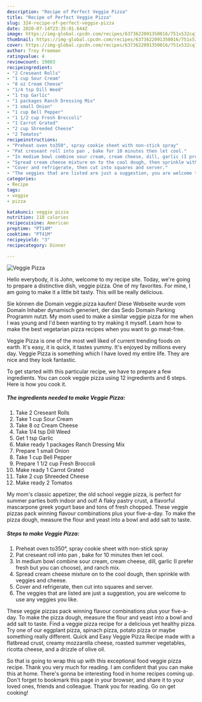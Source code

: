 ```yaml
---
description: "Recipe of Perfect Veggie Pizza"
title: "Recipe of Perfect Veggie Pizza"
slug: 324-recipe-of-perfect-veggie-pizza
date: 2020-07-14T23:35:01.644Z
image: https://img-global.cpcdn.com/recipes/6373622091350016/751x532cq70/veggie-pizza-recipe-main-photo.jpg
thumbnail: https://img-global.cpcdn.com/recipes/6373622091350016/751x532cq70/veggie-pizza-recipe-main-photo.jpg
cover: https://img-global.cpcdn.com/recipes/6373622091350016/751x532cq70/veggie-pizza-recipe-main-photo.jpg
author: Troy Freeman
ratingvalue: 4
reviewcount: 19803
recipeingredient:
- "2 Creseant Rolls"
- "1 cup Sour Cream"
- "8 oz Cream Cheese"
- "1/4 tsp Dill Weed"
- "1 tsp Garlic"
- "1 packages Ranch Dressing Mix"
- "1 small Onion"
- "1 cup Bell Pepper"
- "1 1/2 cup Fresh Broccoli"
- "1 Carrot Grated"
- "2 cup Shreeded Cheese"
- "2 Tomatos"
recipeinstructions:
- "Preheat oven to350°, spray cookie sheet with non-stick spray"
- "Pat creseant roll into pan , bake for 10 minutes then let cool."
- "In medium bowl combine sour cream, cream cheese, dill, garlic (I prefer fresh but you can choose), and ranch mix."
- "Spread cream cheese mixture on to the cool dough, then sprinkle with veggies and cheese."
- "Cover and refrigerate, then cut into squares and server."
- "The veggies that are listed are just a suggestion, you are welcome to use any veggies you like."
categories:
- Recipe
tags:
- veggie
- pizza

katakunci: veggie pizza 
nutrition: 118 calories
recipecuisine: American
preptime: "PT14M"
cooktime: "PT41M"
recipeyield: "3"
recipecategory: Dinner

---
```



![Veggie Pizza](https://img-global.cpcdn.com/recipes/6373622091350016/751x532cq70/veggie-pizza-recipe-main-photo.jpg)

Hello everybody, it is John, welcome to my recipe site. Today, we're going to prepare a distinctive dish, veggie pizza. One of my favorites. For mine, I am going to make it a little bit tasty. This will be really delicious.

Sie können die Domain veggie.pizza kaufen! Diese Webseite wurde vom Domain Inhaber dynamisch generiert, der das Sedo Domain Parking Programm nutzt. My mom used to make a similar veggie pizza for me when I was young and I&#39;d been wanting to try making it myself. Learn how to make the best vegetarian pizza recipes when you want to go meat-free.

Veggie Pizza is one of the most well liked of current trending foods on earth. It's easy, it is quick, it tastes yummy. It's enjoyed by millions every day. Veggie Pizza is something which I have loved my entire life. They are nice and they look fantastic.


To get started with this particular recipe, we have to prepare a few ingredients. You can cook veggie pizza using 12 ingredients and 6 steps. Here is how you cook it.

<!--inarticleads1-->

##### The ingredients needed to make Veggie Pizza:

1. Take 2 Creseant Rolls
1. Take 1 cup Sour Cream
1. Take 8 oz Cream Cheese
1. Take 1/4 tsp Dill Weed
1. Get 1 tsp Garlic
1. Make ready 1 packages Ranch Dressing Mix
1. Prepare 1 small Onion
1. Take 1 cup Bell Pepper
1. Prepare 1 1/2 cup Fresh Broccoli
1. Make ready 1 Carrot Grated
1. Take 2 cup Shreeded Cheese
1. Make ready 2 Tomatos


My mom&#39;s classic appetizer, the old school veggie pizza, is perfect for summer parties both indoor and out! A flaky pastry crust, a flavorful mascarpone greek yogurt base and tons of fresh chopped. These veggie pizzas pack winning flavour combinations plus your five-a-day. To make the pizza dough, measure the flour and yeast into a bowl and add salt to taste. 

<!--inarticleads2-->

##### Steps to make Veggie Pizza:

1. Preheat oven to350°, spray cookie sheet with non-stick spray
1. Pat creseant roll into pan , bake for 10 minutes then let cool.
1. In medium bowl combine sour cream, cream cheese, dill, garlic (I prefer fresh but you can choose), and ranch mix.
1. Spread cream cheese mixture on to the cool dough, then sprinkle with veggies and cheese.
1. Cover and refrigerate, then cut into squares and server.
1. The veggies that are listed are just a suggestion, you are welcome to use any veggies you like.


These veggie pizzas pack winning flavour combinations plus your five-a-day. To make the pizza dough, measure the flour and yeast into a bowl and add salt to taste. Find a veggie pizza recipe for a delicious yet healthy pizza. Try one of our eggplant pizza, spinach pizza, potato pizza or maybe something really different. Quick and Easy Veggie Pizza Recipe made with a flatbread crust, creamy mozzarella cheese, roasted summer vegetables, ricotta cheese, and a drizzle of olive oil. 

So that is going to wrap this up with this exceptional food veggie pizza recipe. Thank you very much for reading. I am confident that you can make this at home. There's gonna be interesting food in home recipes coming up. Don't forget to bookmark this page in your browser, and share it to your loved ones, friends and colleague. Thank you for reading. Go on get cooking!
